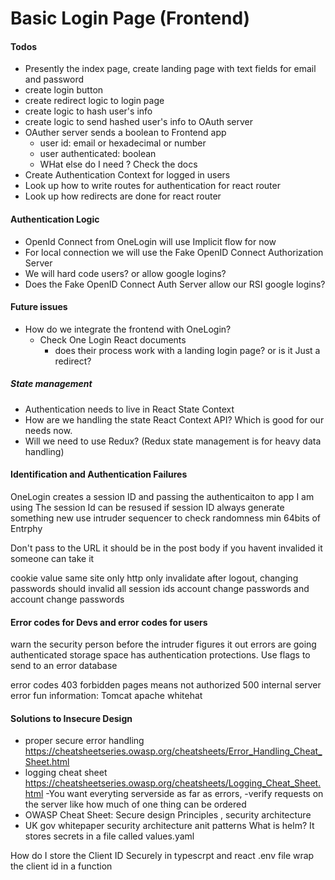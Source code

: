 # Basic Login Page (Frontend)
#### Todos
- Presently the index page, create landing page with text fields for email and password 
- create login button
- create redirect logic to login page
- create logic to hash user's info
- create logic to send hashed user's info to OAuth server
- OAuther server sends a boolean to Frontend app
	- user id: email or hexadecimal or number
	- user authenticated: boolean
	- WHat else do I need ? Check the docs
- Create Authentication Context for logged in users
- Look up how to write routes for authentication for react router
- Look up how redirects are done for react router
#### Authentication Logic
- OpenId Connect from OneLogin will use Implicit flow for now 
- For local connection we will use the Fake OpenID Connect Authorization Server
- We will hard code users? or allow google logins? 
- Does the Fake OpenID Connect Auth Server allow our RSI google logins?
#### Future issues 
- How do we integrate the frontend with OneLogin? 
	- Check One Login React documents
		- does their process work with a landing login page? or is it Just a redirect? 
##### State management
- Authentication needs to live in React State Context
- How are we handling the state React Context API? Which is good for our needs now.
- Will we need to use Redux? (Redux state management is for heavy data handling)

#### Identification and Authentication Failures
OneLogin creates a session ID and passing the authenticaiton to app I am using
The session Id can be resused if session ID 
always generate something new
use intruder sequencer to check randomness
min 64bits of Entrphy

Don't pass to the URL it should be in the post body
if you havent invalided it someone can take it 

cookie value same site only http only
invalidate after logout, changing passwords should invalid all session ids
account change passwords and account change passwords

#### Error codes for Devs and error codes for users
warn the security person before the intruder figures it out
errors are going authenticated storage space has authentication protections. Use flags to send to an error database

error codes 403 forbidden pages means not authorized 
500 internal server error  fun information: Tomcat apache whitehat

#### Solutions to Insecure Design
- proper secure error handling https://cheatsheetseries.owasp.org/cheatsheets/Error_Handling_Cheat_Sheet.html
- logging cheat sheet https://cheatsheetseries.owasp.org/cheatsheets/Logging_Cheat_Sheet.html
-You want everyting serverside as far as errors, 
-verify requests on the server like how much of one thing can be ordered 
- OWASP Cheat Sheet: Secure design Principles , security architecture
- UK gov whitepaper security architecture anit patterns
What is helm? It stores secrets in a file called values.yaml 

How do I store the Client ID Securely in typescrpt and react
	.env file
	wrap the client id in a function